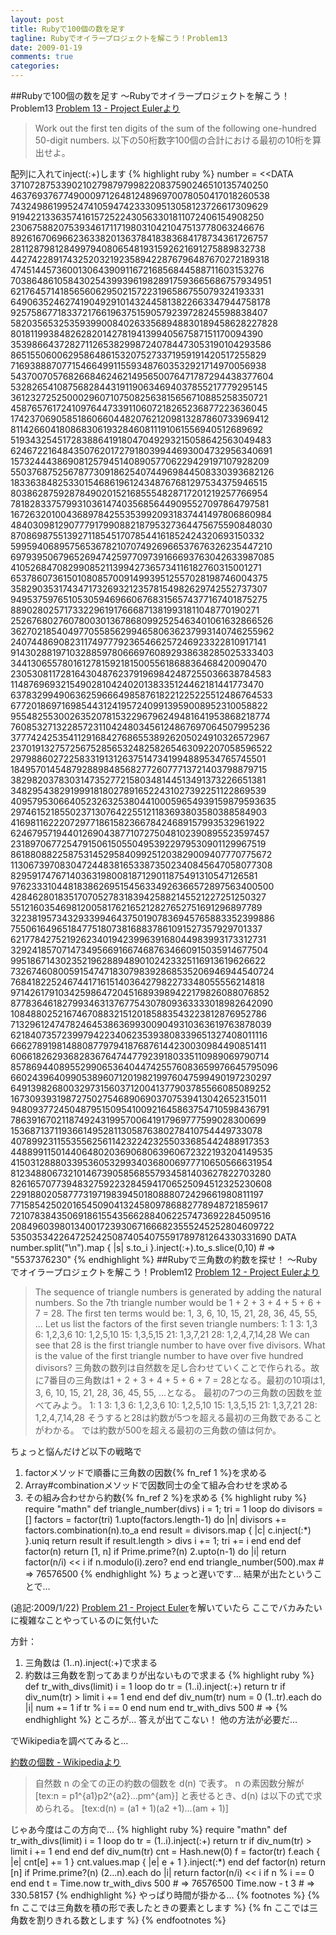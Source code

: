 ```yaml
---
layout: post
title: Rubyで100個の数を足す
tagline: Rubyでオイラープロジェクトを解こう！Problem13
date: 2009-01-19
comments: true
categories:
---
```


##Rubyで100個の数を足す ～Rubyでオイラープロジェクトを解こう！Problem13
[Problem 13 - Project Eulerより](http://projecteuler.net/index.php?section=problems&id=13)
> 
> Work out the first ten digits of the sum of the following one-hundred 50-digit numbers.
> 以下の50桁数字100個の合計における最初の10桁を算出せよ。


配列に入れてinject(:+)します
{% highlight ruby %}
number = <<DATA
37107287533902102798797998220837590246510135740250
46376937677490009712648124896970078050417018260538
74324986199524741059474233309513058123726617309629
91942213363574161572522430563301811072406154908250
23067588207539346171171980310421047513778063246676
89261670696623633820136378418383684178734361726757
28112879812849979408065481931592621691275889832738
44274228917432520321923589422876796487670272189318
47451445736001306439091167216856844588711603153276
70386486105843025439939619828917593665686757934951
62176457141856560629502157223196586755079324193331
64906352462741904929101432445813822663347944758178
92575867718337217661963751590579239728245598838407
58203565325359399008402633568948830189458628227828
80181199384826282014278194139940567587151170094390
35398664372827112653829987240784473053190104293586
86515506006295864861532075273371959191420517255829
71693888707715466499115593487603532921714970056938
54370070576826684624621495650076471787294438377604
53282654108756828443191190634694037855217779295145
36123272525000296071075082563815656710885258350721
45876576172410976447339110607218265236877223636045
17423706905851860660448207621209813287860733969412
81142660418086830619328460811191061556940512689692
51934325451728388641918047049293215058642563049483
62467221648435076201727918039944693004732956340691
15732444386908125794514089057706229429197107928209
55037687525678773091862540744969844508330393682126
18336384825330154686196124348767681297534375946515
80386287592878490201521685554828717201219257766954
78182833757993103614740356856449095527097864797581
16726320100436897842553539920931837441497806860984
48403098129077791799088218795327364475675590848030
87086987551392711854517078544161852424320693150332
59959406895756536782107074926966537676326235447210
69793950679652694742597709739166693763042633987085
41052684708299085211399427365734116182760315001271
65378607361501080857009149939512557028198746004375
35829035317434717326932123578154982629742552737307
94953759765105305946966067683156574377167401875275
88902802571733229619176668713819931811048770190271
25267680276078003013678680992525463401061632866526
36270218540497705585629946580636237993140746255962
24074486908231174977792365466257246923322810917141
91430288197103288597806669760892938638285025333403
34413065578016127815921815005561868836468420090470
23053081172816430487623791969842487255036638784583
11487696932154902810424020138335124462181441773470
63783299490636259666498587618221225225512486764533
67720186971698544312419572409913959008952310058822
95548255300263520781532296796249481641953868218774
76085327132285723110424803456124867697064507995236
37774242535411291684276865538926205024910326572967
23701913275725675285653248258265463092207058596522
29798860272258331913126375147341994889534765745501
18495701454879288984856827726077713721403798879715
38298203783031473527721580348144513491373226651381
34829543829199918180278916522431027392251122869539
40957953066405232632538044100059654939159879593635
29746152185502371307642255121183693803580388584903
41698116222072977186158236678424689157993532961922
62467957194401269043877107275048102390895523597457
23189706772547915061505504953922979530901129967519
86188088225875314529584099251203829009407770775672
11306739708304724483816533873502340845647058077308
82959174767140363198008187129011875491310547126581
97623331044818386269515456334926366572897563400500
42846280183517070527831839425882145521227251250327
55121603546981200581762165212827652751691296897789
32238195734329339946437501907836945765883352399886
75506164965184775180738168837861091527357929701337
62177842752192623401942399639168044983993173312731
32924185707147349566916674687634660915035914677504
99518671430235219628894890102423325116913619626622
73267460800591547471830798392868535206946944540724
76841822524674417161514036427982273348055556214818
97142617910342598647204516893989422179826088076852
87783646182799346313767754307809363333018982642090
10848802521674670883215120185883543223812876952786
71329612474782464538636993009049310363619763878039
62184073572399794223406235393808339651327408011116
66627891981488087797941876876144230030984490851411
60661826293682836764744779239180335110989069790714
85786944089552990653640447425576083659976645795096
66024396409905389607120198219976047599490197230297
64913982680032973156037120041377903785566085089252
16730939319872750275468906903707539413042652315011
94809377245048795150954100921645863754710598436791
78639167021187492431995700641917969777599028300699
15368713711936614952811305876380278410754449733078
40789923115535562561142322423255033685442488917353
44889911501440648020369068063960672322193204149535
41503128880339536053299340368006977710650566631954
81234880673210146739058568557934581403627822703280
82616570773948327592232845941706525094512325230608
22918802058777319719839450180888072429661980811197
77158542502016545090413245809786882778948721859617
72107838435069186155435662884062257473692284509516
20849603980134001723930671666823555245252804609722
53503534226472524250874054075591789781264330331690
DATA
 number.split("\n").map { |s| s.to_i }.inject(:+).to_s.slice(0,10) # => "5537376230"
{% endhighlight %}
##Rubyで三角数の約数を探せ！ ～Rubyでオイラープロジェクトを解こう！Problem12
[Problem 12 - Project Eulerより](http://projecteuler.net/index.php?section=problems&id=12)
> 
> The sequence of triangle numbers is generated by adding the natural numbers. So the 7th triangle number would be 1 + 2 + 3 + 4 + 5 + 6 + 7 = 28. The first ten terms would be:
> 1, 3, 6, 10, 15, 21, 28, 36, 45, 55, ...
> Let us list the factors of the first seven triangle numbers:
>  1: 1
>  3: 1,3
>  6: 1,2,3,6
> 10: 1,2,5,10
> 15: 1,3,5,15
> 21: 1,3,7,21
> 28: 1,2,4,7,14,28
> We can see that 28 is the first triangle number to have over five divisors.
> What is the value of the first triangle number to have over five hundred divisors?
> 三角数の数列は自然数を足し合わせていくことで作られる。故に7番目の三角数は1 + 2 + 3 + 4 + 5 + 6 + 7 = 28となる。最初の10項は1, 3, 6, 10, 15, 21, 28, 36, 45, 55, ...となる。
> 最初の7つの三角数の因数を並べてみよう。
>  1: 1
>  3: 1,3
>  6: 1,2,3,6
> 10: 1,2,5,10
> 15: 1,3,5,15
> 21: 1,3,7,21
> 28: 1,2,4,7,14,28
> そうすると28は約数が5つを超える最初の三角数であることがわかる。
> では約数が500を超える最初の三角数の値は何か。


ちょっと悩んだけど以下の戦略で
1. factorメソッドで順番に三角数の因数{% fn_ref 1 %}を求める
1. Array#combinationメソッドで因数同士の全て組み合わせを求める
1. その組み合わせから約数{% fn_ref 2 %}を求める
{% highlight ruby %}
 require "mathn"
 def triangle_number(divs)
   i = 1; tri = 1
   loop do
     divisors = []
     factors = factor(tri)
     1.upto(factors.length-1) do |n|
       divisors += factors.combination(n).to_a
     end
     result = divisors.map { |c| c.inject(:*) }.uniq
     return result if result.length > divs
     i += 1; tri += i
   end
 end
 def factor(n)
   return [1, n] if Prime.prime?(n)
   2.upto(n-1) do |i|
     return factor(n/i) << i if n.modulo(i).zero?
   end
 end
 triangle_number(500).max # => 76576500
{% endhighlight %}
ちょっと遅いです…
結果が出たということで…

(追記:2009/1/22)
[Problem 21 - Project Euler](http://projecteuler.net/index.php?section=problems&id=21)を解いていたら
ここでバカみたいに複雑なことやっているのに気付いた

方針：
1. 三角数は (1..n).inject(:+)で求まる
1. 約数は三角数を割ってあまりが出ないもので求まる
{% highlight ruby %}
 def tr_with_divs(limit)
   i = 1
   loop do
     tr = (1..i).inject(:+)
     return tr if div_num(tr) > limit
     i += 1
   end
 end
 def div_num(tr)
   num = 0
   (1..tr).each do |i|
     num += 1 if tr % i == 0
   end
   num
 end
 tr_with_divs 500 # =>
{% endhighlight %}
ところが…
答えが出てこない！
他の方法が必要だ…

でWikipediaを調べてみると…

[約数の個数 - Wikipediaより](http://ja.wikipedia.org/wiki/%E7%B4%84%E6%95%B0)
> 
> 自然数 n の全ての正の約数の個数を d(n) で表す。
> n の素因数分解が
>   [tex:n = p1^{a1}p2^{a2}...pm^{am}]
> と表せるとき、d(n) は以下の式で求められる。
>   [tex:d(n) = (a1 + 1)(a2 +1)...(am + 1)]


じゃあ今度はこの方向で…
{% highlight ruby %}
 require "mathn"
 def tr_with_divs(limit)
   i = 1
   loop do
     tr = (1..i).inject(:+)
     return tr if div_num(tr) > limit
     i += 1
   end
 end
 def div_num(tr)
   cnt = Hash.new(0)
   f = factor(tr)
   f.each { |e| cnt[e] += 1 }
   cnt.values.map { |e| e + 1 }.inject(:*)
 end
 def factor(n)
   return [n] if Prime.prime?(n)
   (2...n).each do |i|
     return factor(n/i) << i if n % i == 0
   end
 end
 t = Time.now
 tr_with_divs 500 # => 76576500
 Time.now - t  3 # => 330.58157
{% endhighlight %}
やっぱり時間が掛かる…
{% footnotes %}
   {% fn ここでは三角数を積の形で表したときの要素とします %}
   {% fn ここでは三角数を割りきれる数とします %}
{% endfootnotes %}
